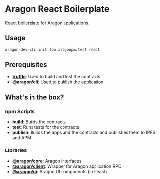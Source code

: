 # Aragon React Boilerplate

React boilerplate for Aragon applications.

## Usage

```sh
aragon-dev-cli init foo.aragonpm.test react
```

## Prerequisites

- [**truffle**](https://github.com/trufflesuite/truffle): Used to build and test the contracts
- [**@aragon/cli**](https://github.com/aragon/aragon-dev-cli): Used to publish the application

## What's in the box?

### npm Scripts

- **build**: Builds the contracts
- **test**: Runs tests for the contracts
- **publish**: Builds the apps and the contracts and publishes them to IPFS and APM

### Libraries

- [**@aragon/core**](https://github.com/aragon/aragon-core): Aragon interfaces
- [**@aragon/client**](https://github.com/aragon/aragon.js/tree/master/packages/aragon-client): Wrapper for Aragon application RPC
- [**@aragon/ui**](https://github.com/aragon/aragon-ui): Aragon UI components (in React)
